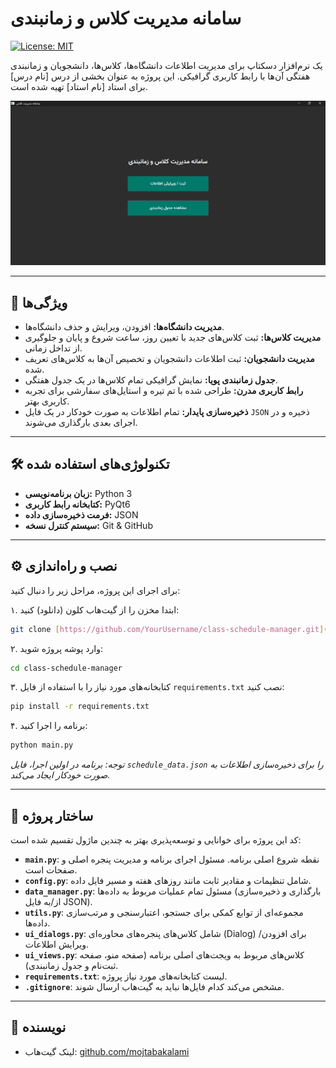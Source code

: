 # سامانه مدیریت کلاس و زمانبندی

[![License: MIT](https://img.shields.io/badge/License-MIT-yellow.svg)](https://opensource.org/licenses/MIT)

یک نرم‌افزار دسکتاپ برای مدیریت اطلاعات دانشگاه‌ها، کلاس‌ها، دانشجویان و زمانبندی هفتگی آن‌ها با رابط کاربری گرافیکی. این پروژه به عنوان بخشی از درس [نام درس] برای استاد [نام استاد] تهیه شده است.

![تصویری از نرم‌افزار](link-to-your-screenshot.png)


---

## 🚀 ویژگی‌ها

- **مدیریت دانشگاه‌ها:** افزودن، ویرایش و حذف دانشگاه‌ها.
- **مدیریت کلاس‌ها:** ثبت کلاس‌های جدید با تعیین روز، ساعت شروع و پایان و جلوگیری از تداخل زمانی.
- **مدیریت دانشجویان:** ثبت اطلاعات دانشجویان و تخصیص آن‌ها به کلاس‌های تعریف شده.
- **جدول زمانبندی پویا:** نمایش گرافیکی تمام کلاس‌ها در یک جدول هفتگی.
- **رابط کاربری مدرن:** طراحی شده با تم تیره و استایل‌های سفارشی برای تجربه کاربری بهتر.
- **ذخیره‌سازی پایدار:** تمام اطلاعات به صورت خودکار در یک فایل `JSON` ذخیره و در اجرای بعدی بارگذاری می‌شوند.

---

## 🛠️ تکنولوژی‌های استفاده شده

- **زبان برنامه‌نویسی:** Python 3
- **کتابخانه رابط کاربری:** PyQt6
- **فرمت ذخیره‌سازی داده:** JSON
- **سیستم کنترل نسخه:** Git & GitHub

---

## ⚙️ نصب و راه‌اندازی

برای اجرای این پروژه، مراحل زیر را دنبال کنید:

۱. ابتدا مخزن را از گیت‌هاب کلون (دانلود) کنید:
   ```bash
   git clone [https://github.com/YourUsername/class-schedule-manager.git](https://github.com/YourUsername/class-schedule-manager.git)
   ```

۲. وارد پوشه پروژه شوید:
   ```bash
   cd class-schedule-manager
   ```

۳. کتابخانه‌های مورد نیاز را با استفاده از فایل `requirements.txt` نصب کنید:
   ```bash
   pip install -r requirements.txt
   ```

۴. برنامه را اجرا کنید:
   ```bash
   python main.py
   ```
   *توجه: برنامه در اولین اجرا، فایل `schedule_data.json` را برای ذخیره‌سازی اطلاعات به صورت خودکار ایجاد می‌کند.*

---

## 📂 ساختار پروژه

کد این پروژه برای خوانایی و توسعه‌پذیری بهتر به چندین ماژول تقسیم شده است:

- **`main.py`**: نقطه شروع اصلی برنامه. مسئول اجرای برنامه و مدیریت پنجره اصلی و صفحات است.
- **`config.py`**: شامل تنظیمات و مقادیر ثابت مانند روزهای هفته و مسیر فایل داده.
- **`data_manager.py`**: مسئول تمام عملیات مربوط به داده‌ها (بارگذاری و ذخیره‌سازی از/به فایل JSON).
- **`utils.py`**: مجموعه‌ای از توابع کمکی برای جستجو، اعتبارسنجی و مرتب‌سازی داده‌ها.
- **`ui_dialogs.py`**: شامل کلاس‌های پنجره‌های محاوره‌ای (Dialog) برای افزودن/ویرایش اطلاعات.
- **`ui_views.py`**: کلاس‌های مربوط به ویجت‌های اصلی برنامه (صفحه منو، صفحه ثبت‌نام و جدول زمانبندی).
- **`requirements.txt`**: لیست کتابخانه‌های مورد نیاز پروژه.
- **`.gitignore`**: مشخص می‌کند کدام فایل‌ها نباید به گیت‌هاب ارسال شوند.

---

## 👤 نویسنده



- لینک گیت‌هاب: [github.com/mojtabakalami](https://github.com/mojtabakalami)
